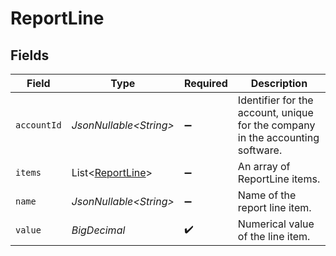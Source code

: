 # ReportLine


## Fields

| Field                                                                          | Type                                                                           | Required                                                                       | Description                                                                    |
| ------------------------------------------------------------------------------ | ------------------------------------------------------------------------------ | ------------------------------------------------------------------------------ | ------------------------------------------------------------------------------ |
| `accountId`                                                                    | *JsonNullable\<String>*                                                        | :heavy_minus_sign:                                                             | Identifier for the account, unique for the company in the accounting software. |
| `items`                                                                        | List\<[ReportLine](../../models/shared/ReportLine.md)>                         | :heavy_minus_sign:                                                             | An array of ReportLine items.                                                  |
| `name`                                                                         | *JsonNullable\<String>*                                                        | :heavy_minus_sign:                                                             | Name of the report line item.                                                  |
| `value`                                                                        | *BigDecimal*                                                                   | :heavy_check_mark:                                                             | Numerical value of the line item.                                              |